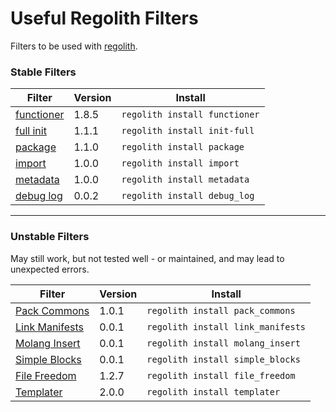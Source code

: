 # Useful Regolith Filters
Filters to be used with [regolith](https://bedrock-oss.github.io/regolith/).

### Stable Filters

| Filter                         | Version | Install                         |
| ------------------------------ | ------- | ------------------------------- |
| [functioner](./functioner)     | 1.8.5   | `regolith install functioner`   |
| [full init](./init-full)       | 1.1.1   | `regolith install init-full`    |
| [package](./package)           | 1.1.0   | `regolith install package`      |
| [import](./import)             | 1.0.0   | `regolith install import`       |
| [metadata](./metadata)         | 1.0.0   | `regolith install metadata`       |
| [debug log](./debug_log)       | 0.0.2   | `regolith install debug_log`    |

---
### Unstable Filters
May still work, but not tested well - or maintained, and may lead to unexpected errors.

| Filter                             | Version | Install                           |
| ---------------------------------- | ------- | --------------------------------- |
| [Pack Commons](./pack_commons)     | 1.0.1   | `regolith install pack_commons`   |
| [Link Manifests](./link_manifests) | 0.0.1   | `regolith install link_manifests` |
| [Molang Insert](./molang_insert)   | 0.0.1   | `regolith install molang_insert`  |
| [Simple Blocks](./simple_blocks)   | 0.0.1   | `regolith install simple_blocks`  |
| [File Freedom](./file_freedom) | 1.2.7   | `regolith install file_freedom` |
| [Templater](./templater)       | 2.0.0   | `regolith install templater`    |